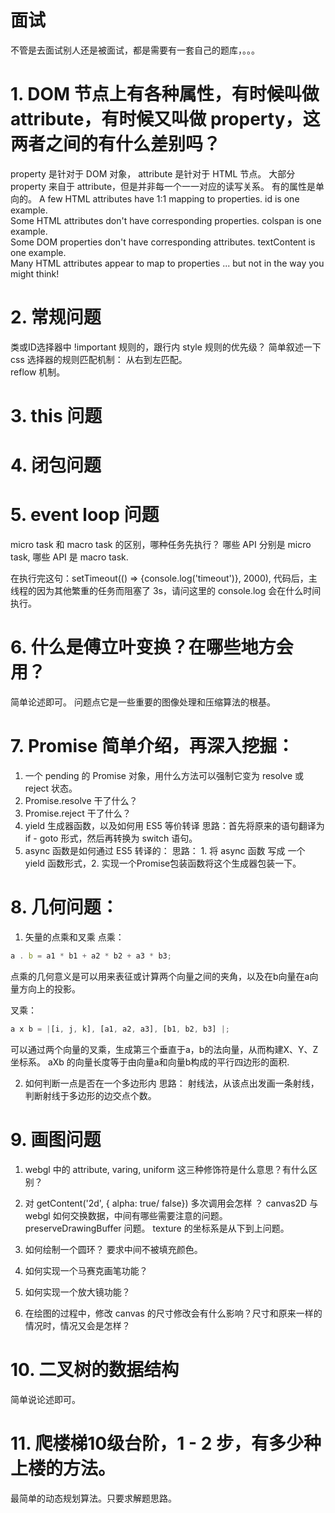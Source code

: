 # 面试
不管是去面试别人还是被面试，都是需要有一套自己的题库，。。。 


# 1. DOM 节点上有各种属性，有时候叫做 attribute，有时候又叫做 property，这两者之间的有什么差别吗？
property 是针对于 DOM 对象， attribute 是针对于 HTML 节点。 
大部分 property 来自于 attribute，但是并非每一个一一对应的读写关系。 
有的属性是单向的。 
A few HTML attributes have 1:1 mapping to properties. id is one example.      
Some HTML attributes don't have corresponding properties. colspan is one example.   
Some DOM properties don't have corresponding attributes. textContent is one example.    
Many HTML attributes appear to map to properties ... but not in the way you might think!     


# 2. 常规问题
类或ID选择器中 !important 规则的，跟行内 style 规则的优先级？
简单叙述一下 css 选择器的规则匹配机制： 从右到左匹配。  
reflow 机制。

# 3. this 问题

# 4. 闭包问题

# 5. event loop 问题
micro task 和 macro task 的区别，哪种任务先执行？ 
哪些 API 分别是 micro task, 哪些 API 是 macro task.

在执行完这句：setTimeout(() => {console.log('timeout')}, 2000), 代码后，主线程的因为其他繁重的任务而阻塞了 3s，请问这里的 console.log 会在什么时间执行。 

# 6. 什么是傅立叶变换？在哪些地方会用？
简单论述即可。 问题点它是一些重要的图像处理和压缩算法的根基。   

# 7. Promise 简单介绍，再深入挖掘：
1. 一个 pending 的 Promise 对象，用什么方法可以强制它变为 resolve 或 reject 状态。 
2. Promise.resolve 干了什么？
3. Promise.reject 干了什么？
4. yield 生成器函数，以及如何用 ES5 等价转译
思路：首先将原来的语句翻译为 if - goto 形式，然后再转换为 switch 语句。
5. async 函数是如何通过 ES5 转译的：
思路： 1. 将 async 函数 写成 一个 yield 函数形式，2. 实现一个Promise包装函数将这个生成器包装一下。  


# 8. 几何问题：
1. 矢量的点乘和叉乘 
点乘：
```js
a . b = a1 * b1 + a2 * b2 + a3 * b3;
```
点乘的几何意义是可以用来表征或计算两个向量之间的夹角，以及在b向量在a向量方向上的投影。

叉乘：
```js
a x b = |[i, j, k], [a1, a2, a3], [b1, b2, b3] |;
```
可以通过两个向量的叉乘，生成第三个垂直于a，b的法向量，从而构建X、Y、Z坐标系。
aXb 的向量长度等于由向量a和向量b构成的平行四边形的面积. 

2. 如何判断一点是否在一个多边形内
思路： 射线法，从该点出发画一条射线，判断射线于多边形的边交点个数。 

# 9. 画图问题
1. webgl 中的 attribute, varing, uniform 这三种修饰符是什么意思？有什么区别？
2. 对 getContent('2d', { alpha: true/ false}) 多次调用会怎样 ？ 
canvas2D 与 webgl 如何交换数据，中间有哪些需要注意的问题。
preserveDrawingBuffer 问题。
texture 的坐标系是从下到上问题。 

3. 如何绘制一个圆环？ 要求中间不被填充颜色。 
4. 如何实现一个马赛克画笔功能？
5. 如何实现一个放大镜功能？
6. 在绘图的过程中，修改 canvas 的尺寸修改会有什么影响？尺寸和原来一样的情况时，情况又会是怎样？

# 10. 二叉树的数据结构
简单说论述即可。  

# 11. 爬楼梯10级台阶，1 - 2 步，有多少种上楼的方法。  
最简单的动态规划算法。只要求解题思路。  






